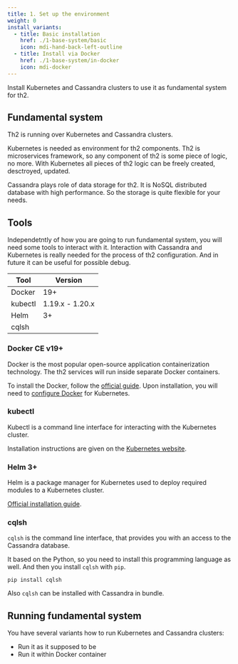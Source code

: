 ```yaml
---
title: 1. Set up the environment
weight: 0
install_variants:
  - title: Basic installation
    href: ./1-base-system/basic
    icon: mdi-hand-back-left-outline
  - title: Install via Docker
    href: ./1-base-system/in-docker
    icon: mdi-docker
---
```


Install Kubernetes and Cassandra clusters to use it as fundamental system for th2.


<!--more-->

## Fundamental system

Th2 is running over Kubernetes and Cassandra clusters.

Kubernetes is needed as environment for th2 components. Th2 is microservices framework, so any component of th2 is some piece of logic, no more. With Kubernetes all pieces of th2 logic can be freely created, desctroyed, updated.

Cassandra plays role of data storage for th2. It is NoSQL distributed database with high performance. So the storage is quite flexible for your needs.

## Tools

Independetntly of how you are going to run fundamental system, you will need some tools to interact with it. Interaction with Cassandra and Kubernetes is really needed for the process of th2 configuration. And in future it can be useful for possible debug.

| Tool    | Version         |
| ------- | --------------- |
| Docker  | 19+             |
| kubectl | 1.19.x - 1.20.x |
| Helm    | 3+              |
| cqlsh   |                 |

### Docker CE v19+

Docker is the most popular open-source application containerization technology.
The th2 services will run inside separate Docker containers.

To install the Docker, follow the [official guide](https://docs.docker.com/engine/install/). Upon installation, you will need to [configure Docker](https://kubernetes.io/docs/setup/production-environment/container-runtimes/#docker) for Kubernetes.

### kubectl

Kubectl is a command line interface for interacting with the Kubernetes cluster.

Installation instructions are given on the [Kubernetes website](https://kubernetes.io/docs/tasks/tools/#kubectl).

### Helm 3+

Helm is a package manager for Kubernetes used to deploy required modules to a Kubernetes cluster.

[Official installation guide](https://helm.sh/docs/intro/install/).

### cqlsh

`cqlsh` is the command line interface, that provides you with an access to the Cassandra database.

It based on the Python, so you need to install this programming language as well. And then you install `cqlsh` with `pip`.

```shell
pip install cqlsh
```

Also `cqlsh` can be installed with Cassandra in bundle.

## Running fundamental system

You have several variants how to run Kubernetes and Cassandra clusters:
- Run it as it supposed to be
- Run it within Docker container

<recommendations :items="install_variants" ></recommendations>
